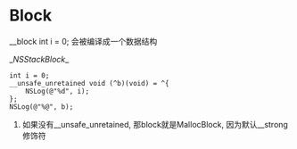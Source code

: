 # Block
__block int i = 0;
会被编译成一个数据结构

\__NSStackBlock__
```
int i = 0;
__unsafe_unretained void (^b)(void) = ^{
    NSLog(@"%d", i);
};
NSLog(@"%@", b);
```
1. 如果没有__unsafe_unretained, 那block就是MallocBlock, 因为默认__strong修饰符
